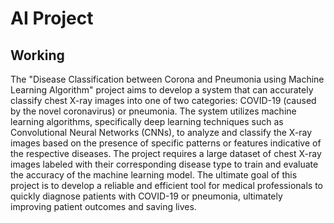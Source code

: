 # AI Project

## Working

The "Disease Classification between Corona and Pneumonia using Machine Learning Algorithm" project aims to develop a system that can accurately classify chest X-ray images into one of two categories: COVID-19 (caused by the novel coronavirus) or pneumonia. The system utilizes machine learning algorithms, specifically deep learning techniques such as Convolutional Neural Networks (CNNs), to analyze and classify the X-ray images based on the presence of specific patterns or features indicative of the respective diseases. The project requires a large dataset of chest X-ray images labeled with their corresponding disease type to train and evaluate the accuracy of the machine learning model. The ultimate goal of this project is to develop a reliable and efficient tool for medical professionals to quickly diagnose patients with COVID-19 or pneumonia, ultimately improving patient outcomes and saving lives.
